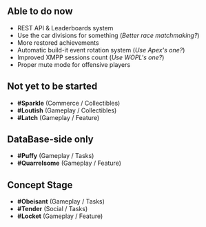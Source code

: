 ## Able to do now

* REST API & Leaderboards system
* Use the car divisions for something (_Better race matchmaking?_)
* More restored achievements 
* Automatic build-it event rotation system (_Use Apex's one?_)
* Improved XMPP sessions count (_Use WOPL's one?_)
* Proper mute mode for offensive players

## Not yet to be started

* **#Sparkle** (Commerce / Collectibles)
* **#Loutish** (Gameplay / Collectibles)
* **#Latch** (Gameplay / Feature)

## DataBase-side only

* **#Puffy** (Gameplay / Tasks)
* **#Quarrelsome** (Gameplay / Feature)

## Concept Stage

* **#Obeisant** (Gameplay / Tasks)
* **#Tender** (Social / Tasks)
* **#Locket** (Gameplay / Feature)
